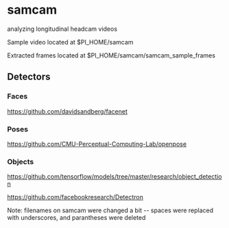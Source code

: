 # samcam
analyzing longitudinal headcam videos

Sample video located at $PI_HOME/samcam

Extracted frames located at $PI_HOME/samcam/samcam_sample_frames

## Detectors

### Faces

https://github.com/davidsandberg/facenet

### Poses

https://github.com/CMU-Perceptual-Computing-Lab/openpose

### Objects

https://github.com/tensorflow/models/tree/master/research/object_detection

https://github.com/facebookresearch/Detectron

Note: filenames on samcam were changed a bit -- spaces were replaced with underscores, and parantheses were deleted
